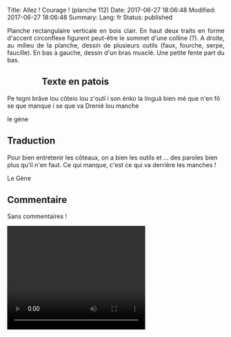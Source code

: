 Title: Allez ! Courage ! (planche 112)
Date: 2017-06-27 18:06:48
Modified: 2017-06-27 18:06:48
Summary: 
Lang: fr
Status: published

<p style="text-align:justify;">Planche rectangulaire verticale en bois clair. En haut deux traits en forme d'accent circonflexe figurent peut-être le sommet d'une colline (?). A droite, au milieu de la planche, dessin de plusieurs outils (faux, fourche, serpe, faucille). En bas à gauche, dessin d'un bras musclé. Une petite fente part du bas.</p>

<figure class="image-block" style="float: left;">
  <img alt="" src="{static}/images/planche_112-3.png">
  <figcaption style="max-width: 210px"></figcaption>
</figure>

## Texte en patois
Pe tegni brâve lou côteio lou z'outï i son énko la linguâ bien mé que n'en fô se que manque i se que va  Drenié lou manche

le gène

## Traduction
Pour bien entretenir les côteaux, on a bien les outils et ... des paroles bien plus qu'il n'en faut. Ce qui manque, c'est ce qui va derrière les manches !

Le Gène

## Commentaire
Sans commentaires !



<video width="320" height="240" controls>
  <source src="https://d1njpgd0ygatdn.cloudfront.net/video_112-2.mp4" type="video/mp4">
</video>

